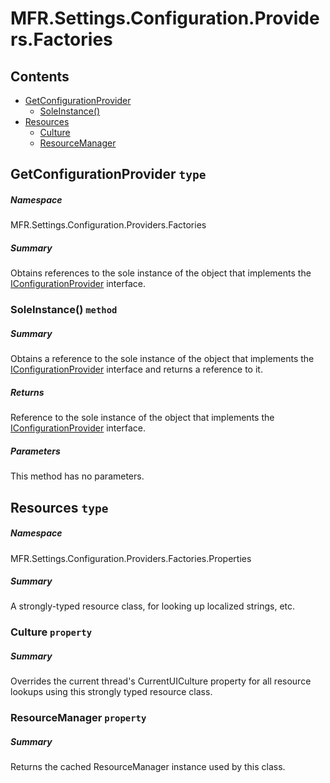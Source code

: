 <a name='assembly'></a>
# MFR.Settings.Configuration.Providers.Factories

## Contents

- [GetConfigurationProvider](#T-MFR-Settings-Configuration-Providers-Factories-GetConfigurationProvider 'MFR.Settings.Configuration.Providers.Factories.GetConfigurationProvider')
  - [SoleInstance()](#M-MFR-Settings-Configuration-Providers-Factories-GetConfigurationProvider-SoleInstance 'MFR.Settings.Configuration.Providers.Factories.GetConfigurationProvider.SoleInstance')
- [Resources](#T-MFR-Settings-Configuration-Providers-Factories-Properties-Resources 'MFR.Settings.Configuration.Providers.Factories.Properties.Resources')
  - [Culture](#P-MFR-Settings-Configuration-Providers-Factories-Properties-Resources-Culture 'MFR.Settings.Configuration.Providers.Factories.Properties.Resources.Culture')
  - [ResourceManager](#P-MFR-Settings-Configuration-Providers-Factories-Properties-Resources-ResourceManager 'MFR.Settings.Configuration.Providers.Factories.Properties.Resources.ResourceManager')

<a name='T-MFR-Settings-Configuration-Providers-Factories-GetConfigurationProvider'></a>
## GetConfigurationProvider `type`

##### Namespace

MFR.Settings.Configuration.Providers.Factories

##### Summary

Obtains references to the sole instance of the object that implements the
[IConfigurationProvider](#T-MFR-Settings-Configuration-Providers-Interfaces-IConfigurationProvider 'MFR.Settings.Configuration.Providers.Interfaces.IConfigurationProvider')
interface.

<a name='M-MFR-Settings-Configuration-Providers-Factories-GetConfigurationProvider-SoleInstance'></a>
### SoleInstance() `method`

##### Summary

Obtains a reference to the sole instance of the object that implements the
[IConfigurationProvider](#T-MFR-Settings-Configuration-Providers-Interfaces-IConfigurationProvider 'MFR.Settings.Configuration.Providers.Interfaces.IConfigurationProvider')
interface and returns a reference to it.

##### Returns

Reference to the sole instance of the object that implements the
[IConfigurationProvider](#T-MFR-Settings-Configuration-Providers-Interfaces-IConfigurationProvider 'MFR.Settings.Configuration.Providers.Interfaces.IConfigurationProvider')
interface.

##### Parameters

This method has no parameters.

<a name='T-MFR-Settings-Configuration-Providers-Factories-Properties-Resources'></a>
## Resources `type`

##### Namespace

MFR.Settings.Configuration.Providers.Factories.Properties

##### Summary

A strongly-typed resource class, for looking up localized strings, etc.

<a name='P-MFR-Settings-Configuration-Providers-Factories-Properties-Resources-Culture'></a>
### Culture `property`

##### Summary

Overrides the current thread's CurrentUICulture property for all
  resource lookups using this strongly typed resource class.

<a name='P-MFR-Settings-Configuration-Providers-Factories-Properties-Resources-ResourceManager'></a>
### ResourceManager `property`

##### Summary

Returns the cached ResourceManager instance used by this class.
